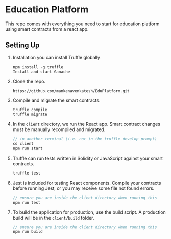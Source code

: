 # Education Platform

This repo comes with everything you need to start for education platform using smart contracts from a react app. 

## Setting Up

1. Installation
 you can install Truffle globally 
    ```javascript
    npm install -g truffle  
    Install and start Ganache
    ```

2. Clone the repo.
   ```
   https://github.com/mankenavenkatesh/EduPlatform.git
   ```

4. Compile and migrate the smart contracts. 
    ```javascript
    truffle compile
    truffle migrate
    ```

5. In the `client` directory, we run the React app. Smart contract changes must be manually recompiled and migrated.
    ```javascript
    // in another terminal (i.e. not in the truffle develop prompt)
    cd client
    npm run start
    ```

6. Truffle can run tests written in Solidity or JavaScript against your smart contracts.
    ```javascript
    truffle test
    ```

7. Jest is included for testing React components. Compile your contracts before running Jest, or you may receive some file not found errors.
    ```javascript
    // ensure you are inside the client directory when running this
    npm run test
    ```

8. To build the application for production, use the build script. A production build will be in the `client/build` folder.
    ```javascript
    // ensure you are inside the client directory when running this
    npm run build
    ```
